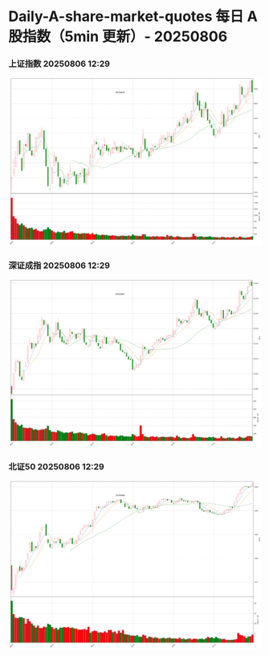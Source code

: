 
# Daily-A-share-market-quotes 每日 A 股指数（5min 更新）- 20250806

### 上证指数 20250806 12:29
![](./fig/2025/8/20250806-sh000001.png)

### 深证成指 20250806 12:29
![](./fig/2025/8/20250806-sz399001.png)

### 北证50 20250806 12:29
![](./fig/2025/8/20250806-bj899050.png)
